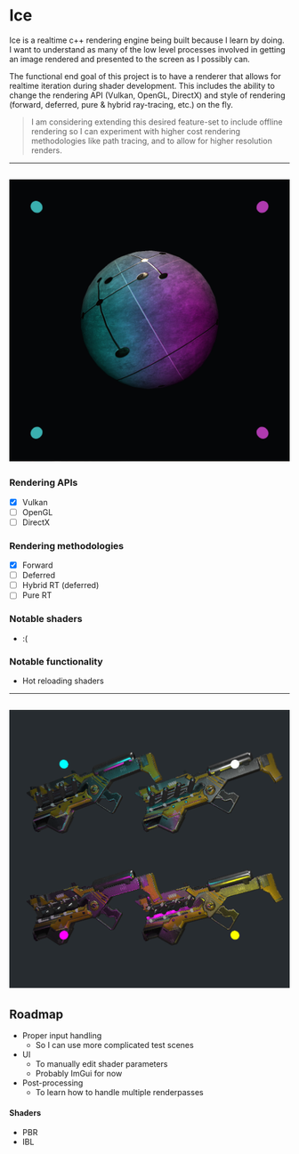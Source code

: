 # Ice

Ice is a realtime c++ rendering engine being built because I learn by doing.  
I want to understand as many of the low level processes involved in getting an image rendered and presented to the screen as I possibly can.

The functional end goal of this project is to have a renderer that allows for realtime iteration during shader development. This includes the ability to change the rendering API (Vulkan, OpenGL, DirectX) and style of rendering (forward, deferred, pure & hybrid ray-tracing, etc.) on the fly.
> I am considering extending this desired feature-set to include offline rendering so I can experiment with higher cost rendering methodologies like path tracing, and to allow for higher resolution renders.

---
![](images/PBRTextured.PNG)
---

### Rendering APIs
- [x] Vulkan
- [ ] OpenGL
- [ ] DirectX

### Rendering methodologies
- [x] Forward
- [ ] Deferred
- [ ] Hybrid RT (deferred)
- [ ] Pure RT

### Notable shaders
- :(

### Notable functionality
- Hot reloading shaders

---
![](images/Guns.PNG)
---

## Roadmap
- Proper input handling
	- So I can use more complicated test scenes
- UI
	- To manually edit shader parameters
	- Probably ImGui for now
- Post-processing
	- To learn how to handle multiple renderpasses

#### Shaders
- PBR
- IBL

